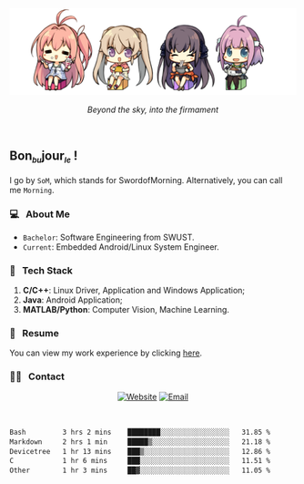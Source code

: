 <img src="./pic/Aokana.png">
<p align="center"><em>Beyond the sky, into the firmament</em></p>

<br/>

## Bon<sub><em><font size=2>bu</font></em></sub>jour<sub><em><font size=2>le</font></em></sub> !

I go by `SoM`, which stands for SwordofMorning. Alternatively, you can call me `Morning`.

### 💻 &nbsp; About Me

- `Bachelor`: Software Engineering from SWUST.
- `Current`: Embedded Android/Linux System Engineer.

### 🔧 &nbsp; Tech Stack

1. **C/C++**: Linux Driver, Application and Windows Application;
2. **Java**: Android Application;
3. **MATLAB/Python**: Computer Vision, Machine Learning.

### 📝 &nbsp; Resume

You can view my work experience by clicking <a href="https://swordofmorning.com/index.php/contact/">here</a>.

### 🤝🏻 &nbsp; Contact

<p align="center">
<a href="https://swordofmorning.com/"><img alt="Website" src="https://img.shields.io/badge/Website-swordofmorning.com-blue?style=flat-square&logo=google-chrome"></a>
<a href="mailto:master@xiaojintao.email
"><img alt="Email" src="https://img.shields.io/badge/Email-master@xiaojintao.email-blue?style=flat-square&logo=gmail"></a>
</p>

<br/>

<!--START_SECTION:waka-->

```txt
Bash         3 hrs 2 mins    ████████░░░░░░░░░░░░░░░░░   31.85 %
Markdown     2 hrs 1 min     █████▒░░░░░░░░░░░░░░░░░░░   21.18 %
Devicetree   1 hr 13 mins    ███▒░░░░░░░░░░░░░░░░░░░░░   12.86 %
C            1 hr 6 mins     ███░░░░░░░░░░░░░░░░░░░░░░   11.51 %
Other        1 hr 3 mins     ██▓░░░░░░░░░░░░░░░░░░░░░░   11.05 %
```

<!--END_SECTION:waka-->
